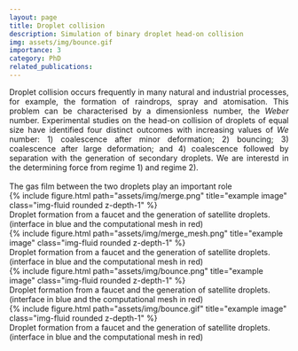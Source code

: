 ```yaml
---
layout: page
title: Droplet collision 
description: Simulation of binary droplet head-on collision
img: assets/img/bounce.gif
importance: 3
category: PhD
related_publications: 
---
```

<div style='text-align: justify;'>
Droplet collision occurs frequently in many natural and industrial processes, for example, the formation of raindrops, spray and atomisation. This problem 
can be characterised by a dimensionless number, the <i>Weber</i> number. Experimental studies on the head-on collision of droplets of equal size have 
identified four distinct outcomes with increasing values of <i> We </i> number: 1) coalescence after minor deformation; 2) bouncing; 3) coalescence after large
deformation; and 4) coalescence followed by separation with the generation of secondary droplets. We are interestd in the determining force from regime 1) and regime 2).
<br/>
<br/>
The gas film between the two droplets play an important role 
</div>

<div class="row justify-content-center">
<div class = "center">
<div class="col-sm">
{% include figure.html path="assets/img/merge.png" title="example image" class="img-fluid rounded z-depth-1" %}
</div>
</div>
</div>
<div class="caption">
Droplet formation from a faucet and the generation of satellite droplets. (interface in blue and the computational mesh in red)
</div>


<div class="row justify-content-center">
<div class = "center">
<div class="col-sm">
{% include figure.html path="assets/img/merge_mesh.png" title="example image" class="img-fluid rounded z-depth-1" %}
</div>
</div>
</div>
<div class="caption">
Droplet formation from a faucet and the generation of satellite droplets. (interface in blue and the computational mesh in red)
</div>


<div class="row justify-content-center">
<div class = "center">
<div class="col-sm">
{% include figure.html path="assets/img/bounce.png" title="example image" class="img-fluid rounded z-depth-1" %}
</div>
</div>
</div>
<div class="caption">
Droplet formation from a faucet and the generation of satellite droplets. (interface in blue and the computational mesh in red)
</div>

<div class="row justify-content-center">
<div class = "center">
<div class="col-sm">
{% include figure.html path="assets/img/bounce.gif" title="example image" class="img-fluid rounded z-depth-1" %}
</div>
</div>
</div>
<div class="caption">
Droplet formation from a faucet and the generation of satellite droplets. (interface in blue and the computational mesh in red)
</div>


